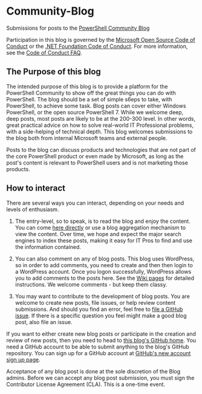 # Community-Blog
Submissions for posts to the [PowerShell Community Blog](https://devblogs.microsoft.com/powershell-community)

Participation in this blog is governed by the
[Microsoft Open Source Code of Conduct](https://opensource.microsoft.com/codeofconduct/) or the
[.NET Foundation Code of Conduct](https://dotnetfoundation.org/code-of-conduct). For more
information, see the [Code of Conduct FAQ](https://opensource.microsoft.com/codeofconduct/faq/).

## The Purpose of this blog

The intended purpose of this blog is to provide a platform for the PowerShell Community to show off the great things you can do with PowerShell.
The blog should be a set of simple s6eps to take, with PowerShell, to achieve some task.
Blog posts can cover either Windows PowerShell, or the open source PowerShell 7.
While we welcome deep, deep posts, most posts are likely to be at the 200-300 level.
In other words, great practical advice on how to solve real-world IT Professional problems, with a side-helping of technical depth.
This blog welcomes submissions to the blog both from internal Microsoft teams and external people.

Posts to the blog can discuss products and technologies that are not part of the core PowerShell product or even made by Microsoft, as long
as the post's content is relevant to PowerShell users and is not marketing those products.

## How to interact

There are several ways you can interact, depending on your needs and levels of enthusiasm.

1. The entry-level, so to speak, is to read the blog and enjoy the content.
You can come [here directly](https://devblogs.microsoft.com/powershell-community) or use a blog aggregation  mechanism to view the content.
Over time, we hope and expect the major search engines to index these posts, making it easy for IT Pros to find and use the information contained.

2. You can also comment on any of blog posts.
This blog uses WordPress, so in order to add comments, you need to create and then then login to a WordPress account.
Once you logon successfully, WordPress allows you to add comments to the posts here.
See the [Wiki pages](https://github.com/PowerShell/Community-Blog/wiki) for detailed instructions.
We welcome comments  - but keep them classy.

3. You may want to contribute to the development of blog posts.
You are welcome to create new posts, file issues, or help review content submissions.
And should you find an error, feel free to [file a GitHub issue](https://github.com/PowerShell/Community-Blog/issues).
If there is a specific question you feel might make a good blog post, also file an issue.

If you want to either create new blog posts or participate in the creation and review of new posts, then you need to head to [this blog's GitHub home](https://github.com/PowerShell/Community-Blog).
You need a GitHub account to be able to submit anything to the blog's GitHub repository.
You can sign up for a GitHub account at [GitHub's new account sign up page](https://github.com/join?source=login).

Acceptance of any blog post is done at the sole discretion of the Blog admins.
Before we can accept any blog post submission, you must sign the Contributor License Agreement (CLA).
This is a one-time event.
